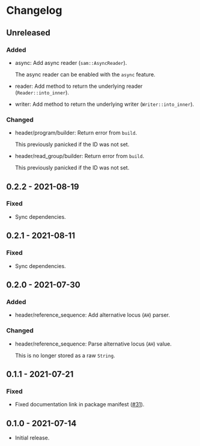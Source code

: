 # Changelog

## Unreleased

### Added

  * async: Add async reader (`sam::AsyncReader`).

    The async reader can be enabled with the `async` feature.

  * reader: Add method to return the underlying reader (`Reader::into_inner`).

  * writer: Add method to return the underlying writer (`Writer::into_inner`).

### Changed

  * header/program/builder: Return error from `build`.

    This previously panicked if the ID was not set.

  * header/read_group/builder: Return error from `build`.

    This previously panicked if the ID was not set.

## 0.2.2 - 2021-08-19

### Fixed

  * Sync dependencies.

## 0.2.1 - 2021-08-11

### Fixed

  * Sync dependencies.

## 0.2.0 - 2021-07-30

### Added

  * header/reference_sequence: Add alternative locus (`AH`) parser.

### Changed

  * header/reference_sequence: Parse alternative locus (`AH`) value.

    This is no longer stored as a raw `String`.

## 0.1.1 - 2021-07-21

### Fixed

  * Fixed documentation link in package manifest ([#31]).

[#31]: https://github.com/zaeleus/noodles/issues/31

## 0.1.0 - 2021-07-14

  * Initial release.
